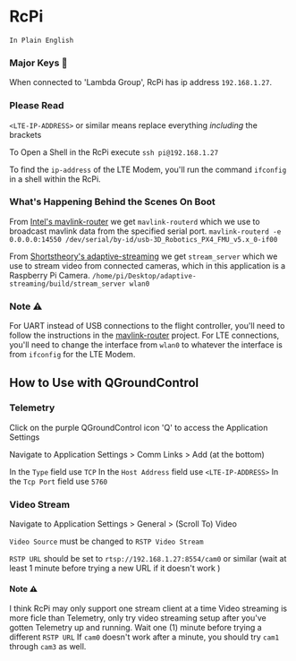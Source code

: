 # RcPi
`In Plain English`

### Major Keys 🔑
When connected to 'Lambda Group', RcPi has ip address `192.168.1.27`.


### Please Read
`<LTE-IP-ADDRESS>`  or similar means replace everything _including_ the brackets

To Open a Shell in the RcPi execute `ssh pi@192.168.1.27`

To find the `ip-address` of the LTE Modem, you'll run the command `ifconfig` in a shell within the RcPi.


### What's Happening Behind the Scenes On Boot

From [Intel's mavlink-router](https://github.com/intel/mavlink-router) we get `mavlink-routerd` which we use to broadcast mavlink data from the specified serial port. 
`mavlink-routerd -e 0.0.0.0:14550 /dev/serial/by-id/usb-3D_Robotics_PX4_FMU_v5.x_0-if00`

From [Shortstheory's adaptive-streaming](https://github.com/shortstheory/adaptive-streaming) we get `stream_server` which we use to stream video from connected cameras, which in this application is a Raspberry Pi Camera. 
`/home/pi/Desktop/adaptive-streaming/build/stream_server wlan0`

### Note ⚠️
For UART instead of USB connections to the flight controller, you'll need to follow the instructions in the [mavlink-router](https://github.com/intel/mavlink-router) project.
For LTE connections, you'll need to change the interface from `wlan0` to whatever the interface is from `ifconfig` for the LTE Modem.

## How to Use with QGroundControl 

### Telemetry 

Click on the purple QGroundControl icon 'Q' to access the Application Settings

Navigate to Application Settings > Comm Links > Add (at the bottom) 

In the `Type` field use `TCP`
In the `Host Address` field use `<LTE-IP-ADDRESS>`
In the `Tcp Port` field use `5760`

### Video Stream

Navigate to Application Settings > General > (Scroll To)  Video

`Video Source` must be changed to `RSTP Video Stream`

`RSTP URL` should be set to  `rtsp://192.168.1.27:8554/cam0` or similar (wait at least 1 minute before trying a new URL if it doesn't work )

####  Note ⚠️
I think RcPi may only support one stream client at a time
Video streaming is more ficle than Telemetry, only try video streaming setup after you've gotten Telemetry up and running.
Wait one (1) minute before trying a different `RSTP URL` If  `cam0` doesn't work after a minute, you should try `cam1` through `cam3` as well. 



